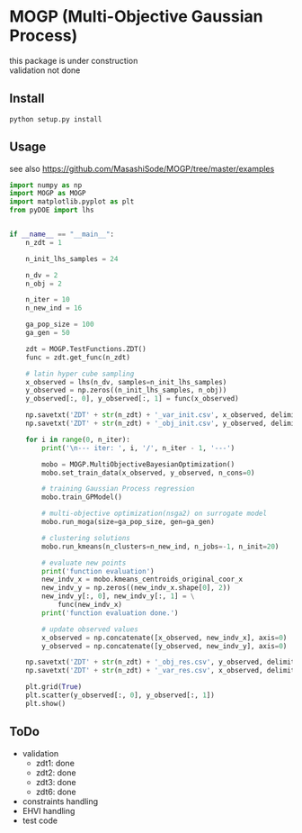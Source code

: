 # MOGP (Multi-Objective Gaussian Process)
this package is under construction  
validation not done  

## Install

`python setup.py install`

## Usage

see also https://github.com/MasashiSode/MOGP/tree/master/examples

```python
import numpy as np
import MOGP as MOGP
import matplotlib.pyplot as plt
from pyDOE import lhs


if __name__ == "__main__":
    n_zdt = 1

    n_init_lhs_samples = 24

    n_dv = 2
    n_obj = 2

    n_iter = 10
    n_new_ind = 16

    ga_pop_size = 100
    ga_gen = 50

    zdt = MOGP.TestFunctions.ZDT()
    func = zdt.get_func(n_zdt)

    # latin hyper cube sampling
    x_observed = lhs(n_dv, samples=n_init_lhs_samples)
    y_observed = np.zeros((n_init_lhs_samples, n_obj))
    y_observed[:, 0], y_observed[:, 1] = func(x_observed)

    np.savetxt('ZDT' + str(n_zdt) + '_var_init.csv', x_observed, delimiter=',')
    np.savetxt('ZDT' + str(n_zdt) + '_obj_init.csv', y_observed, delimiter=',')

    for i in range(0, n_iter):
        print('\n--- iter: ', i, '/', n_iter - 1, '---')

        mobo = MOGP.MultiObjectiveBayesianOptimization()
        mobo.set_train_data(x_observed, y_observed, n_cons=0)

        # training Gaussian Process regression
        mobo.train_GPModel()

        # multi-objective optimization(nsga2) on surrogate model
        mobo.run_moga(size=ga_pop_size, gen=ga_gen)

        # clustering solutions
        mobo.run_kmeans(n_clusters=n_new_ind, n_jobs=-1, n_init=20)

        # evaluate new points
        print('function evaluation')
        new_indv_x = mobo.kmeans_centroids_original_coor_x
        new_indv_y = np.zeros((new_indv_x.shape[0], 2))
        new_indv_y[:, 0], new_indv_y[:, 1] = \
            func(new_indv_x)
        print('function evaluation done.')

        # update observed values
        x_observed = np.concatenate([x_observed, new_indv_x], axis=0)
        y_observed = np.concatenate([y_observed, new_indv_y], axis=0)

    np.savetxt('ZDT' + str(n_zdt) + '_obj_res.csv', y_observed, delimiter=',')
    np.savetxt('ZDT' + str(n_zdt) + '_var_res.csv', x_observed, delimiter=',')

    plt.grid(True)
    plt.scatter(y_observed[:, 0], y_observed[:, 1])
    plt.show()

```

## ToDo

- validation
    - zdt1: done
    - zdt2: done
    - zdt3: done
    - zdt6: done
- constraints handling
- EHVI handling
- test code
